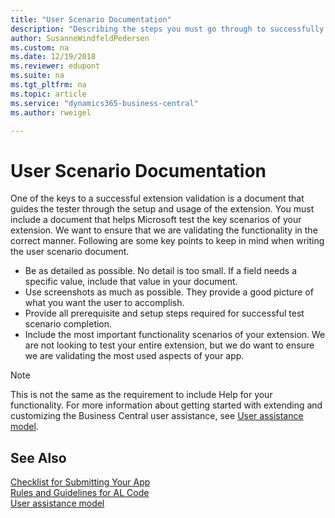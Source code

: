```yaml
---
title: "User Scenario Documentation"
description: "Describing the steps you must go through to successfully submit your app to AppSource."
author: SusanneWindfeldPedersen
ms.custom: na
ms.date: 12/19/2018
ms.reviewer: edupont
ms.suite: na
ms.tgt_pltfrm: na
ms.topic: article
ms.service: "dynamics365-business-central"
ms.author: rweigel

---
```


# User Scenario Documentation

One of the keys to a successful extension validation is a document that guides the tester through the setup and usage of the extension. You must include a document that helps Microsoft test the key scenarios of your extension. We want to ensure that we are validating the functionality in the correct manner. Following are some key points to keep in mind when writing the user scenario document.

- Be as detailed as possible. No detail is too small. If a field needs a specific value, include that value in your document.
- Use screenshots as much as possible. They provide a good picture of what you want the user to accomplish.
- Provide all prerequisite and setup steps required for successful test scenario completion.
- Include the most important functionality scenarios of your extension. We are not looking to test your entire extension, but we do want to ensure we are validating the most used aspects of your app.

> [!NOTE]
> This is not the same as the requirement to include Help for your functionality. For more information about getting started with extending and customizing the Business Central user assistance, see [User assistance model](user-assistance.md).  

## See Also

[Checklist for Submitting Your App](../developer/devenv-checklist-submission.md)  
[Rules and Guidelines for AL Code](apptest-overview.md)  
[User assistance model](user-assistance.md)  
